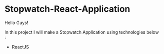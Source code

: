 # Stopwatch-React-Application

Hello Guys!

In this project I will make a Stopwatch Application using technologies below :
- ReactJS
